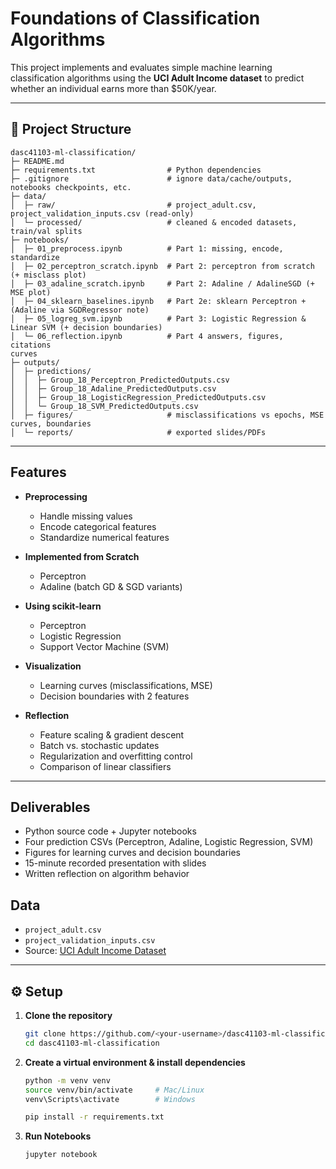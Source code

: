 # Foundations of Classification Algorithms

This project implements and evaluates simple machine learning classification algorithms using the **UCI Adult Income dataset** to predict whether an individual earns more than $50K/year.  

---

## 📂 Project Structure
``` text
dasc41103-ml-classification/
├─ README.md
├─ requirements.txt                # Python dependencies             
├─ .gitignore                      # ignore data/cache/outputs, notebooks checkpoints, etc.
├─ data/
│  ├─ raw/                         # project_adult.csv, project_validation_inputs.csv (read-only)
│  └─ processed/                   # cleaned & encoded datasets, train/val splits
├─ notebooks/
│  ├─ 01_preprocess.ipynb          # Part 1: missing, encode, standardize
│  ├─ 02_perceptron_scratch.ipynb  # Part 2: perceptron from scratch (+ misclass plot)
│  ├─ 03_adaline_scratch.ipynb     # Part 2: Adaline / AdalineSGD (+ MSE plot)
│  ├─ 04_sklearn_baselines.ipynb   # Part 2e: sklearn Perceptron + (Adaline via SGDRegressor note)
│  ├─ 05_logreg_svm.ipynb          # Part 3: Logistic Regression & Linear SVM (+ decision boundaries)
│  └─ 06_reflection.ipynb          # Part 4 answers, figures, citations
curves
├─ outputs/
│  ├─ predictions/
│  │  ├─ Group_18_Perceptron_PredictedOutputs.csv
│  │  ├─ Group_18_Adaline_PredictedOutputs.csv
│  │  ├─ Group_18_LogisticRegression_PredictedOutputs.csv
│  │  └─ Group_18_SVM_PredictedOutputs.csv
│  ├─ figures/                     # misclassifications vs epochs, MSE curves, boundaries
│  └─ reports/                     # exported slides/PDFs

```

---

## Features
- **Preprocessing**
  - Handle missing values  
  - Encode categorical features  
  - Standardize numerical features  

- **Implemented from Scratch**
  - Perceptron  
  - Adaline (batch GD & SGD variants)  

- **Using scikit-learn**
  - Perceptron  
  - Logistic Regression  
  - Support Vector Machine (SVM)  

- **Visualization**
  - Learning curves (misclassifications, MSE)  
  - Decision boundaries with 2 features  

- **Reflection**
  - Feature scaling & gradient descent  
  - Batch vs. stochastic updates  
  - Regularization and overfitting control  
  - Comparison of linear classifiers

---

## Deliverables
- Python source code + Jupyter notebooks  
- Four prediction CSVs (Perceptron, Adaline, Logistic Regression, SVM)  
- Figures for learning curves and decision boundaries  
- 15-minute recorded presentation with slides  
- Written reflection on algorithm behavior  

## Data
- `project_adult.csv`  
- `project_validation_inputs.csv`  
- Source: [UCI Adult Income Dataset](https://archive.ics.uci.edu/dataset/2/adult)  

---

## ⚙️ Setup

1. **Clone the repository**
   ```bash
   git clone https://github.com/<your-username>/dasc41103-ml-classification.git
   cd dasc41103-ml-classification
2. **Create a virtual environment & install dependencies**
    ```bash
    python -m venv venv
    source venv/bin/activate     # Mac/Linux
    venv\Scripts\activate        # Windows

    pip install -r requirements.txt
    ```
3. **Run Notebooks**
    ```bash
    jupyter notebook
    ```